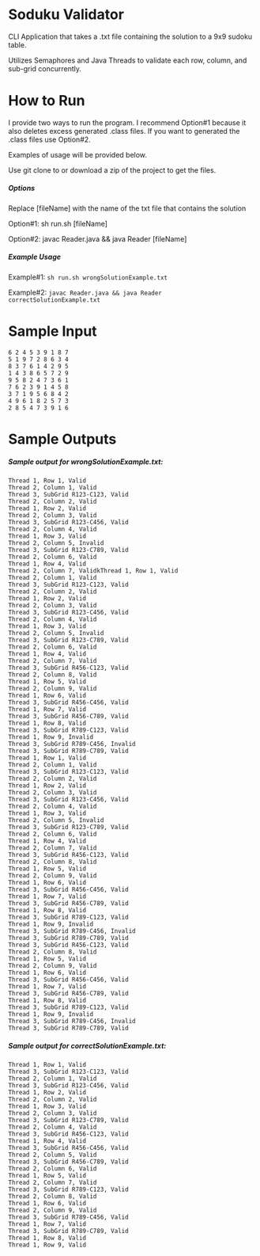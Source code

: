# Soduku Validator
CLI Application that takes a .txt file containing the solution to a 9x9 sudoku table.

Utilizes Semaphores and Java Threads to validate each row, column, and sub-grid concurrently.

# How to Run

I provide two ways to run the program. I recommend Option#1 because it also deletes excess generated .class files. If you want to generated the .class files use Option#2.

Examples of usage will be provided below.

Use git clone to or download a zip of the project to get the files.


##### Options

Replace [fileName] with the name of the txt file that contains the solution

Option#1: sh run.sh [fileName]

Option#2: javac Reader.java && java Reader [fileName]

##### Example Usage
Example#1: ```sh run.sh wrongSolutionExample.txt```

Example#2: ```javac Reader.java && java Reader correctSolutionExample.txt```

# Sample Input

```
6 2 4 5 3 9 1 8 7
5 1 9 7 2 8 6 3 4
8 3 7 6 1 4 2 9 5
1 4 3 8 6 5 7 2 9
9 5 8 2 4 7 3 6 1
7 6 2 3 9 1 4 5 8
3 7 1 9 5 6 8 4 2
4 9 6 1 8 2 5 7 3
2 8 5 4 7 3 9 1 6
```

# Sample Outputs

##### Sample output for wrongSolutionExample.txt:

```
Thread 1, Row 1, Valid
Thread 2, Column 1, Valid
Thread 3, SubGrid R123-C123, Valid
Thread 2, Column 2, Valid
Thread 1, Row 2, Valid
Thread 2, Column 3, Valid
Thread 3, SubGrid R123-C456, Valid
Thread 2, Column 4, Valid
Thread 1, Row 3, Valid
Thread 2, Column 5, Invalid
Thread 3, SubGrid R123-C789, Valid
Thread 2, Column 6, Valid
Thread 1, Row 4, Valid
Thread 2, Column 7, ValidkThread 1, Row 1, Valid
Thread 2, Column 1, Valid
Thread 3, SubGrid R123-C123, Valid
Thread 2, Column 2, Valid
Thread 1, Row 2, Valid
Thread 2, Column 3, Valid
Thread 3, SubGrid R123-C456, Valid
Thread 2, Column 4, Valid
Thread 1, Row 3, Valid
Thread 2, Column 5, Invalid
Thread 3, SubGrid R123-C789, Valid
Thread 2, Column 6, Valid
Thread 1, Row 4, Valid
Thread 2, Column 7, Valid
Thread 3, SubGrid R456-C123, Valid
Thread 2, Column 8, Valid
Thread 1, Row 5, Valid
Thread 2, Column 9, Valid
Thread 1, Row 6, Valid
Thread 3, SubGrid R456-C456, Valid
Thread 1, Row 7, Valid
Thread 3, SubGrid R456-C789, Valid
Thread 1, Row 8, Valid
Thread 3, SubGrid R789-C123, Valid
Thread 1, Row 9, Invalid
Thread 3, SubGrid R789-C456, Invalid
Thread 3, SubGrid R789-C789, Valid
Thread 1, Row 1, Valid
Thread 2, Column 1, Valid
Thread 3, SubGrid R123-C123, Valid
Thread 2, Column 2, Valid
Thread 1, Row 2, Valid
Thread 2, Column 3, Valid
Thread 3, SubGrid R123-C456, Valid
Thread 2, Column 4, Valid
Thread 1, Row 3, Valid
Thread 2, Column 5, Invalid
Thread 3, SubGrid R123-C789, Valid
Thread 2, Column 6, Valid
Thread 1, Row 4, Valid
Thread 2, Column 7, Valid
Thread 3, SubGrid R456-C123, Valid
Thread 2, Column 8, Valid
Thread 1, Row 5, Valid
Thread 2, Column 9, Valid
Thread 1, Row 6, Valid
Thread 3, SubGrid R456-C456, Valid
Thread 1, Row 7, Valid
Thread 3, SubGrid R456-C789, Valid
Thread 1, Row 8, Valid
Thread 3, SubGrid R789-C123, Valid
Thread 1, Row 9, Invalid
Thread 3, SubGrid R789-C456, Invalid
Thread 3, SubGrid R789-C789, Valid
Thread 3, SubGrid R456-C123, Valid
Thread 2, Column 8, Valid
Thread 1, Row 5, Valid
Thread 2, Column 9, Valid
Thread 1, Row 6, Valid
Thread 3, SubGrid R456-C456, Valid
Thread 1, Row 7, Valid
Thread 3, SubGrid R456-C789, Valid
Thread 1, Row 8, Valid
Thread 3, SubGrid R789-C123, Valid
Thread 1, Row 9, Invalid
Thread 3, SubGrid R789-C456, Invalid
Thread 3, SubGrid R789-C789, Valid
```

##### Sample output for correctSolutionExample.txt:

```
Thread 1, Row 1, Valid
Thread 3, SubGrid R123-C123, Valid
Thread 2, Column 1, Valid
Thread 3, SubGrid R123-C456, Valid
Thread 1, Row 2, Valid
Thread 2, Column 2, Valid
Thread 1, Row 3, Valid
Thread 2, Column 3, Valid
Thread 3, SubGrid R123-C789, Valid
Thread 2, Column 4, Valid
Thread 3, SubGrid R456-C123, Valid
Thread 1, Row 4, Valid
Thread 3, SubGrid R456-C456, Valid
Thread 2, Column 5, Valid
Thread 3, SubGrid R456-C789, Valid
Thread 2, Column 6, Valid
Thread 1, Row 5, Valid
Thread 2, Column 7, Valid
Thread 3, SubGrid R789-C123, Valid
Thread 2, Column 8, Valid
Thread 1, Row 6, Valid
Thread 2, Column 9, Valid
Thread 3, SubGrid R789-C456, Valid
Thread 1, Row 7, Valid
Thread 3, SubGrid R789-C789, Valid
Thread 1, Row 8, Valid
Thread 1, Row 9, Valid
```
